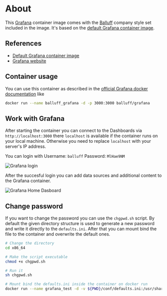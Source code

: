 # About

This [Grafana](https://grafana.com/) container image comes with the [Balluff](https://www.balluff.com) company style set included in the image.
It's based on the [default Grafana container image](https://github.com/grafana/grafana/blob/master/Dockerfile).

## References

- [Default Grafana container image](https://github.com/grafana/grafana/blob/master/Dockerfile)
- [Grafana website](https://grafana.com)

## Container usage

You can use this container as described in the [official Grafana docker documentation](https://hub.docker.com/r/grafana/grafana) like

```sh
docker run --name balluff_grafana -d -p 3000:3000 balluff/grafana
```

## Work with Grafana

After starting the container you can connect to the Dashboards via `http://localhost:3000` there `localhost` is available if the container runs on your local machine.
Otherwise you need to replace `localhost` with your server's IP address.

You can login with
Username: `balluff`
Password: `MlHae9NM`

![Grafana login](https://raw.githubusercontent.com/Balluff/docker-grafana/master/screens/grafana_login.png)

After the succesful login you can add data sources and additional content to the Grafana container.

![Grafana Home Dasboard](https://raw.githubusercontent.com/Balluff/docker-grafana/master/screens/grafana_home_dashboard.png)

## Change password

If you want to change the password you can use the `chgpwd.sh` script. By default the given directory structure is used to generate a new password and write it directly to the `defaults.ini`.
After that you can mount bind the file to the container and overwrite the default ones.

```sh
# Change the directory
cd x86_64

# Make the script executable
chmod +x chgpwd.sh

# Run it
sh chgpwd.sh

# Mount bind the defaults.ini inside the container on docker run
docker run --name grafana_test -d -v ${PWD}/conf/defaults.ini:/usr/share/grafana/conf/defaults.ini -p 3000:3000 balluff/grafana
```